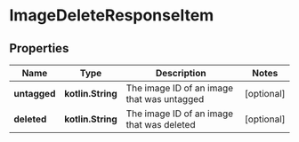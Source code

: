 
# ImageDeleteResponseItem

## Properties
| Name | Type | Description | Notes |
| ------------ | ------------- | ------------- | ------------- |
| **untagged** | **kotlin.String** | The image ID of an image that was untagged |  [optional] |
| **deleted** | **kotlin.String** | The image ID of an image that was deleted |  [optional] |



